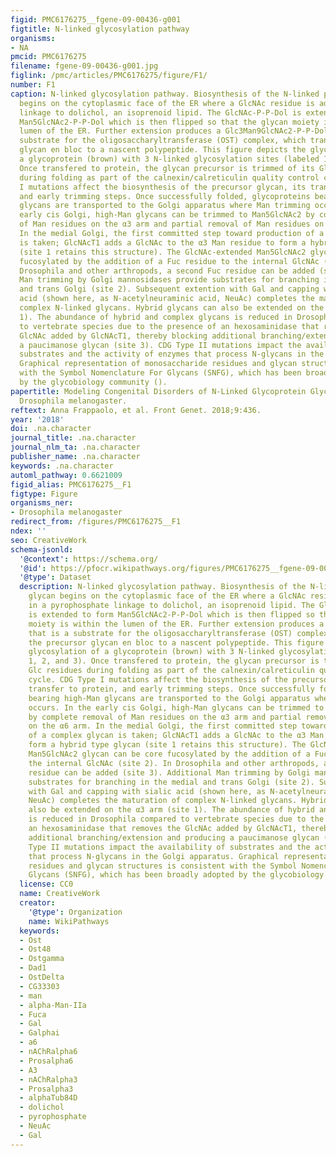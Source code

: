 ```yaml
---
figid: PMC6176275__fgene-09-00436-g001
figtitle: N-linked glycosylation pathway
organisms:
- NA
pmcid: PMC6176275
filename: fgene-09-00436-g001.jpg
figlink: /pmc/articles/PMC6176275/figure/F1/
number: F1
caption: N-linked glycosylation pathway. Biosynthesis of the N-linked precursor glycan
  begins on the cytoplasmic face of the ER where a GlcNAc residue is added in a pyrophosphate
  linkage to dolichol, an isoprenoid lipid. The GlcNAc-P-P-Dol is extended to form
  Man5GlcNAc2-P-P-Dol which is then flipped so that the glycan moiety is within the
  lumen of the ER. Further extension produces a Glc3Man9GlcNAc2-P-P-Dol that is a
  substrate for the oligosaccharyltransferase (OST) complex, which transfers the precursor
  glycan en bloc to a nascent polypeptide. This figure depicts the glycosylation of
  a glycoprotein (brown) with 3 N-linked glycosylation sites (labeled 1, 2, and 3).
  Once transfered to protein, the glycan precursor is trimmed of its Glc residues
  during folding as part of the calnexin/calreticulin quality control cycle. CDG Type
  I mutations affect the biosynthesis of the precursor glycan, its transfer to protein,
  and early trimming steps. Once successfully folded, glycoproteins bearing high-Man
  glycans are transported to the Golgi apparatus where Man trimming occurs. In the
  early cis Golgi, high-Man glycans can be trimmed to Man5GlcNAc2 by complete removal
  of Man residues on the α3 arm and partial removal of Man residues on the α6 arm.
  In the medial Golgi, the first committed step toward production of a complex glycan
  is taken; GlcNAcT1 adds a GlcNAc to the α3 Man residue to form a hybrid type glycan
  (site 1 retains this structure). The GlcNAc-extended Man5GlcNAc2 glycan can be core
  fucosylated by the addition of a Fuc residue to the internal GlcNAc (site 2). In
  Drosophila and other arthropods, a second Fuc residue can be added (site 3). Additional
  Man trimming by Golgi mannosidases provide substrates for branching in the medial
  and trans Golgi (site 2). Subsequent extention with Gal and capping with sialic
  acid (shown here, as N-acetylneuraminic acid, NeuAc) completes the maturation of
  complex N-linked glycans. Hybrid glycans can also be extended on the α3 arm (site
  1). The abundance of hybrid and complex glycans is reduced in Drosophila compared
  to vertebrate species due to the presence of an hexosaminidase that removes the
  GlcNAc added by GlcNAcT1, thereby blocking additional branching/extension and producing
  a paucimanose glycan (site 3). CDG Type II mutations impact the availability of
  substrates and the activity of enzymes that process N-glycans in the Golgi apparatus.
  Graphical representation of monosaccharide residues and glycan structures is consistent
  with the Symbol Nomenclature For Glycans (SNFG), which has been broadly adopted
  by the glycobiology community ().
papertitle: Modeling Congenital Disorders of N-Linked Glycoprotein Glycosylation in
  Drosophila melanogaster.
reftext: Anna Frappaolo, et al. Front Genet. 2018;9:436.
year: '2018'
doi: .na.character
journal_title: .na.character
journal_nlm_ta: .na.character
publisher_name: .na.character
keywords: .na.character
automl_pathway: 0.6621009
figid_alias: PMC6176275__F1
figtype: Figure
organisms_ner:
- Drosophila melanogaster
redirect_from: /figures/PMC6176275__F1
ndex: ''
seo: CreativeWork
schema-jsonld:
  '@context': https://schema.org/
  '@id': https://pfocr.wikipathways.org/figures/PMC6176275__fgene-09-00436-g001.html
  '@type': Dataset
  description: N-linked glycosylation pathway. Biosynthesis of the N-linked precursor
    glycan begins on the cytoplasmic face of the ER where a GlcNAc residue is added
    in a pyrophosphate linkage to dolichol, an isoprenoid lipid. The GlcNAc-P-P-Dol
    is extended to form Man5GlcNAc2-P-P-Dol which is then flipped so that the glycan
    moiety is within the lumen of the ER. Further extension produces a Glc3Man9GlcNAc2-P-P-Dol
    that is a substrate for the oligosaccharyltransferase (OST) complex, which transfers
    the precursor glycan en bloc to a nascent polypeptide. This figure depicts the
    glycosylation of a glycoprotein (brown) with 3 N-linked glycosylation sites (labeled
    1, 2, and 3). Once transfered to protein, the glycan precursor is trimmed of its
    Glc residues during folding as part of the calnexin/calreticulin quality control
    cycle. CDG Type I mutations affect the biosynthesis of the precursor glycan, its
    transfer to protein, and early trimming steps. Once successfully folded, glycoproteins
    bearing high-Man glycans are transported to the Golgi apparatus where Man trimming
    occurs. In the early cis Golgi, high-Man glycans can be trimmed to Man5GlcNAc2
    by complete removal of Man residues on the α3 arm and partial removal of Man residues
    on the α6 arm. In the medial Golgi, the first committed step toward production
    of a complex glycan is taken; GlcNAcT1 adds a GlcNAc to the α3 Man residue to
    form a hybrid type glycan (site 1 retains this structure). The GlcNAc-extended
    Man5GlcNAc2 glycan can be core fucosylated by the addition of a Fuc residue to
    the internal GlcNAc (site 2). In Drosophila and other arthropods, a second Fuc
    residue can be added (site 3). Additional Man trimming by Golgi mannosidases provide
    substrates for branching in the medial and trans Golgi (site 2). Subsequent extention
    with Gal and capping with sialic acid (shown here, as N-acetylneuraminic acid,
    NeuAc) completes the maturation of complex N-linked glycans. Hybrid glycans can
    also be extended on the α3 arm (site 1). The abundance of hybrid and complex glycans
    is reduced in Drosophila compared to vertebrate species due to the presence of
    an hexosaminidase that removes the GlcNAc added by GlcNAcT1, thereby blocking
    additional branching/extension and producing a paucimanose glycan (site 3). CDG
    Type II mutations impact the availability of substrates and the activity of enzymes
    that process N-glycans in the Golgi apparatus. Graphical representation of monosaccharide
    residues and glycan structures is consistent with the Symbol Nomenclature For
    Glycans (SNFG), which has been broadly adopted by the glycobiology community ().
  license: CC0
  name: CreativeWork
  creator:
    '@type': Organization
    name: WikiPathways
  keywords:
  - Ost
  - Ost48
  - Ostgamma
  - Dad1
  - OstDelta
  - CG33303
  - man
  - alpha-Man-IIa
  - Fuca
  - Gal
  - Galphai
  - a6
  - nAChRalpha6
  - Prosalpha6
  - A3
  - nAChRalpha3
  - Prosalpha3
  - alphaTub84D
  - dolichol
  - pyrophosphate
  - NeuAc
  - Gal
---
```

